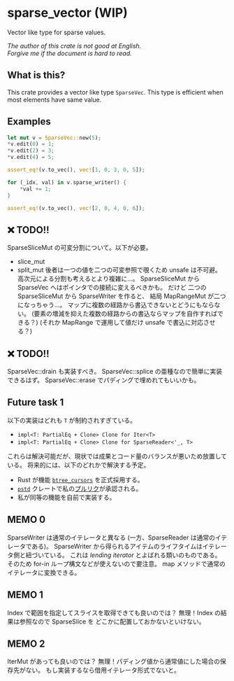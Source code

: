 # sparse_vector (WIP)

Vector like type for sparse values.

_The author of this crate is not good at English._  
_Forgive me if the document is hard to read._

## What is this?

This crate provides a vector like type `SparseVec`.
This type is efficient when most elements have same value.

## Examples

```rust
let mut v = SparseVec::new(5);
*v.edit(0) = 1;
*v.edit(2) = 3;
*v.edit(4) = 5;

assert_eq!(v.to_vec(), vec![1, 0, 3, 0, 5]);

for (_idx, val) in v.sparse_writer() {
    *val += 1;
}

assert_eq!(v.to_vec(), vec![2, 0, 4, 0, 6]);
```

## ❌ TODO!!

SparseSliceMut の可変分割について。以下が必要。
- slice_mut 
- split_mut
後者は一つの値を二つの可変参照で覗くため unsafe は不可避。
高次元による分割も考えるとより複雑に…。
SparseSliceMut から SparseVec へはポインタでの接続に変えるべきかも。
だけど 二つの SparseSliceMut から SparseWriter を作ると、
結局 MapRangeMut が二つになっちゃう…。
マップに複数の経路から書込できないとどうにもならない。
(要素の増減を抑えた複数の経路からの書込ならマップを自作すればできる？)
(それか MapRange で運用して値だけ unsafe で書込に対応させる？)

## ❌ TODO!!

SparseVec::drain も実装すべき。
SparseVec::splice の亜種なので簡単に実装できるはず。
SparseVec::erase でパディングで埋めれてもいいかも。

## Future task 1

以下の実装はどれも `T` が制約されすぎている。

- `impl<T: PartialEq + Clone> Clone for Iter<T>`
- `impl<T: PartialEq + Clone> Clone for SparseReader<'_, T>`

これらは解決可能だが、現状では成果とコード量のバランスが悪いため放置している。
将来的には、以下のどれかで解決する予定。

- Rust が機能 [`btree_cursors`] を正式採用する。
- [`pstd`] クレートで私の[プルリク][my_pr]が承認される。
- 私が同等の機能を自前で実装する。

[`btree_cursors`]: https://doc.rust-lang.org/beta/unstable-book/library-features/btree-cursors.html
[`pstd`]: https://crates.io/crates/pstd
[my_pr]: https://github.com/georgebarwood/pstd/pull/2

## MEMO 0

SparseWriter は通常のイテレータと異なる (一方、SparseReader は通常のイテレータである)。
SparseWriter から得られるアイテムのライフタイムはイテレータ側と紐づいている。
これは _lending iterator_ とよばれる類いのものである。
そのため for-in ループ構文などが使えないので要注意。
map メソッドで通常のイテレータに変換できる。

## MEMO 1

Index で範囲を指定してスライスを取得できても良いのでは？
無理！Index の結果は参照なので SparseSlice を
どこかに配置しておかないといけない。

## MEMO 2

IterMut があっても良いのでは？
無理！パディング値から通常値にした場合の保存先がない。
もし実装するなら借用イテレータ形式でないと。
